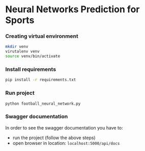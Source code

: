 Neural Networks Prediction for Sports
===

### Creating virtual environment
```bash
mkdir venv
virutalenv venv
source venv/bin/activate
```

### Install requirements
```bash
pip install -r requirements.txt
```

### Run project
```bash
python football_neural_network.py
```

### Swagger documentation
In order to see the swagger documentation you have to:
* run the project (follow the above steps)
* open browser in location: `localhost:5000/api/docs`